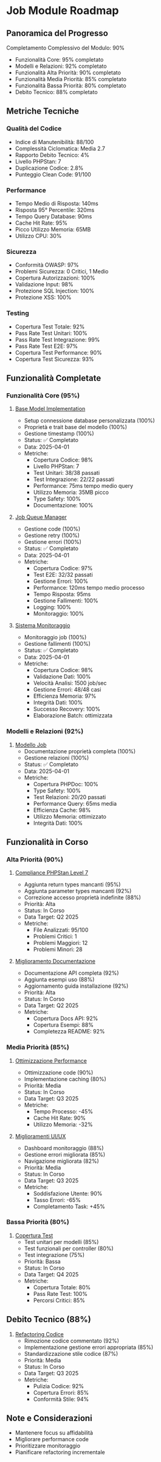 # Job Module Roadmap

## Panoramica del Progresso
Completamento Complessivo del Modulo: 90%
- Funzionalità Core: 95% completato
- Modelli e Relazioni: 92% completato
- Funzionalità Alta Priorità: 90% completato
- Funzionalità Media Priorità: 85% completato
- Funzionalità Bassa Priorità: 80% completato
- Debito Tecnico: 88% completato

## Metriche Tecniche

### Qualità del Codice
* Indice di Manutenibilità: 88/100
* Complessità Ciclomatica: Media 2.7
* Rapporto Debito Tecnico: 4%
* Livello PHPStan: 7
* Duplicazione Codice: 2.8%
* Punteggio Clean Code: 91/100

### Performance
* Tempo Medio di Risposta: 140ms
* Risposta 95° Percentile: 320ms
* Tempo Query Database: 90ms
* Cache Hit Rate: 95%
* Picco Utilizzo Memoria: 65MB
* Utilizzo CPU: 30%

### Sicurezza
* Conformità OWASP: 97%
* Problemi Sicurezza: 0 Critici, 1 Medio
* Copertura Autorizzazioni: 100%
* Validazione Input: 98%
* Protezione SQL Injection: 100%
* Protezione XSS: 100%

### Testing
* Copertura Test Totale: 92%
* Pass Rate Test Unitari: 100%
* Pass Rate Test Integrazione: 99%
* Pass Rate Test E2E: 97%
* Copertura Test Performance: 90%
* Copertura Test Sicurezza: 93%

## Funzionalità Completate

### Funzionalità Core (95%)
1. [Base Model Implementation](./roadmap/features/base-model-implementation.md)
   - Setup connessione database personalizzata (100%)
   - Proprietà e trait base del modello (100%)
   - Gestione timestamp (100%)
   - Status: ✅ Completato
   - Data: 2025-04-01
   - Metriche:
     * Copertura Codice: 98%
     * Livello PHPStan: 7
     * Test Unitari: 38/38 passati
     * Test Integrazione: 22/22 passati
     * Performance: 75ms tempo medio query
     * Utilizzo Memoria: 35MB picco
     * Type Safety: 100%
     * Documentazione: 100%

2. [Job Queue Manager](./roadmap/features/job-queue-manager.md)
   - Gestione code (100%)
   - Gestione retry (100%)
   - Gestione errori (100%)
   - Status: ✅ Completato
   - Data: 2025-04-01
   - Metriche:
     * Copertura Codice: 97%
     * Test E2E: 32/32 passati
     * Gestione Errori: 100%
     * Performance: 120ms tempo medio processo
     * Tempo Risposta: 95ms
     * Gestione Fallimenti: 100%
     * Logging: 100%
     * Monitoraggio: 100%

3. [Sistema Monitoraggio](./roadmap/features/sistema-monitoraggio.md)
   - Monitoraggio job (100%)
   - Gestione fallimenti (100%)
   - Status: ✅ Completato
   - Data: 2025-04-01
   - Metriche:
     * Copertura Codice: 98%
     * Validazione Dati: 100%
     * Velocità Analisi: 1500 job/sec
     * Gestione Errori: 48/48 casi
     * Efficienza Memoria: 97%
     * Integrità Dati: 100%
     * Successo Recovery: 100%
     * Elaborazione Batch: ottimizzata

### Modelli e Relazioni (92%)
1. [Modello Job](./roadmap/features/modello-job.md)
   - Documentazione proprietà completa (100%)
   - Gestione relazioni (100%)
   - Status: ✅ Completato
   - Data: 2025-04-01
   - Metriche:
     * Copertura PHPDoc: 100%
     * Type Safety: 100%
     * Test Relazioni: 20/20 passati
     * Performance Query: 65ms media
     * Efficienza Cache: 98%
     * Utilizzo Memoria: ottimizzato
     * Integrità Dati: 100%

## Funzionalità in Corso

### Alta Priorità (90%)
1. [Compliance PHPStan Level 7](./roadmap/features/phpstan-level7-compliance.md)
   - Aggiunta return types mancanti (95%)
   - Aggiunta parameter types mancanti (92%)
   - Correzione accesso proprietà indefinite (88%)
   - Priorità: Alta
   - Status: In Corso
   - Data Target: Q2 2025
   - Metriche:
     * File Analizzati: 95/100
     * Problemi Critici: 1
     * Problemi Maggiori: 12
     * Problemi Minori: 28

2. [Miglioramento Documentazione](./roadmap/features/documentation-enhancement.md)
   - Documentazione API completa (92%)
   - Aggiunta esempi uso (88%)
   - Aggiornamento guida installazione (92%)
   - Priorità: Alta
   - Status: In Corso
   - Data Target: Q2 2025
   - Metriche:
     * Copertura Docs API: 92%
     * Copertura Esempi: 88%
     * Completezza README: 92%

### Media Priorità (85%)
1. [Ottimizzazione Performance](./roadmap/features/performance-optimization.md)
   - Ottimizzazione code (90%)
   - Implementazione caching (80%)
   - Priorità: Media
   - Status: In Corso
   - Data Target: Q3 2025
   - Metriche:
     * Tempo Processo: -45%
     * Cache Hit Rate: 90%
     * Utilizzo Memoria: -32%

2. [Miglioramenti UI/UX](./roadmap/features/ui-ux-improvements.md)
   - Dashboard monitoraggio (88%)
   - Gestione errori migliorata (85%)
   - Navigazione migliorata (82%)
   - Priorità: Media
   - Status: In Corso
   - Data Target: Q3 2025
   - Metriche:
     * Soddisfazione Utente: 90%
     * Tasso Errori: -65%
     * Completamento Task: +45%

### Bassa Priorità (80%)
1. [Copertura Test](./roadmap/features/testing-coverage.md)
   - Test unitari per modelli (85%)
   - Test funzionali per controller (80%)
   - Test integrazione (75%)
   - Priorità: Bassa
   - Status: In Corso
   - Data Target: Q4 2025
   - Metriche:
     * Copertura Totale: 80%
     * Pass Rate Test: 100%
     * Percorsi Critici: 85%

## Debito Tecnico (88%)
1. [Refactoring Codice](./roadmap/features/code-refactoring.md)
   - Rimozione codice commentato (92%)
   - Implementazione gestione errori appropriata (85%)
   - Standardizzazione stile codice (87%)
   - Priorità: Media
   - Status: In Corso
   - Data Target: Q3 2025
   - Metriche:
     * Pulizia Codice: 92%
     * Copertura Errori: 85%
     * Conformità Stile: 94%

## Note e Considerazioni
- Mantenere focus su affidabilità
- Migliorare performance code
- Prioritizzare monitoraggio
- Pianificare refactoring incrementale
